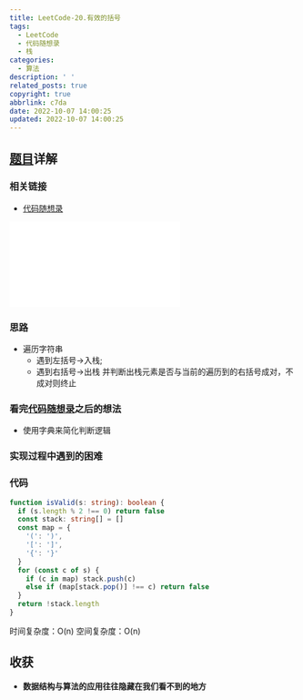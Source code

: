 ```yaml
---
title: LeetCode-20.有效的括号
tags:
  - LeetCode
  - 代码随想录
  - 栈
categories:
  - 算法
description: ' '
related_posts: true
copyright: true
abbrlink: c7da
date: 2022-10-07 14:00:25
updated: 2022-10-07 14:00:25
---
```


## [题目](https://leetcode.cn/problems/valid-parentheses/)详解

### 相关链接

- [代码随想录](https://programmercarl.com/0020.有效的括号.html)

<iframe class="iframe_video" src="//player.bilibili.com/player.html?aid=301823875&bvid=BV1AF411w78g&cid=799270643&page=1" scrolling="no" border="0" frameborder="no" framespacing="0" allowfullscreen="true"> </iframe>

### 思路

- 遍历字符串
  - 遇到左括号->入栈;
  - 遇到右括号->出栈 并判断出栈元素是否与当前的遍历到的右括号成对，不成对则终止

### 看完[代码随想录](https://programmercarl.com/0020.有效的括号.html)之后的想法

- 使用字典来简化判断逻辑

### 实现过程中遇到的困难

### 代码

```ts TypeScript
function isValid(s: string): boolean {
  if (s.length % 2 !== 0) return false
  const stack: string[] = []
  const map = {
    '(': ')',
    '[': ']',
    '{': '}'
  }
  for (const c of s) {
    if (c in map) stack.push(c)
    else if (map[stack.pop()] !== c) return false
  }
  return !stack.length
}
```

时间复杂度：O(n)
空间复杂度：O(n)

## 收获

- **数据结构与算法的应用往往隐藏在我们看不到的地方**
